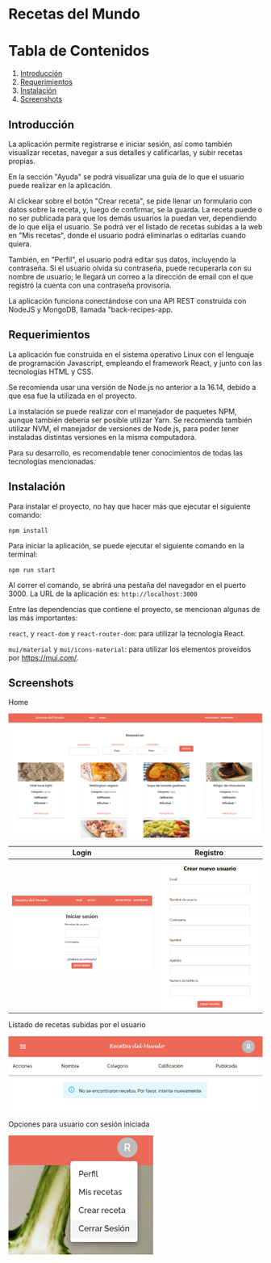 # Recetas del Mundo

# Tabla de Contenidos
1. [Introducción](#Introducción)
2. [Requerimientos](#Requerimientos)
3. [Instalación](#Instalación)
3. [Screenshots](#Screenshots)

## Introducción

La aplicación permite registrarse e iniciar sesión, así como también visualizar recetas, navegar a sus detalles y 
calificarlas, y subir recetas propias.

En la sección "Ayuda" se podrá visualizar una guía de lo que el usuario puede realizar en la aplicación.

Al clickear sobre el botón "Crear receta", se pide llenar un formulario con datos sobre la receta, y, luego de 
confirmar, se la guarda. La receta puede o no ser publicada para que los demás usuarios la puedan ver, dependiendo 
de lo que elija el usuario. Se podrá ver el listado de recetas subidas a la web en "Mis recetas", donde el usuario podrá 
eliminarlas o editarlas cuando quiera.

También, en "Perfil", el usuario podrá editar sus datos, incluyendo la contraseña.
Si el usuario olvida su contraseña, puede recuperarla con su nombre de usuario; le llegará un correo a la dirección de 
email con el que registró la cuenta con una contraseña provisoria.

La aplicación funciona conectándose con una API REST construida con NodeJS y MongoDB, llamada "back-recipes-app.

## Requerimientos
La aplicación fue construida en el sistema operativo Linux con el lenguaje de programación Javascript, empleando el
framework React, y junto con las tecnologías HTML y CSS.

Se recomienda usar una versión de Node.js no anterior a la 16.14, debido a que esa fue la utilizada en el proyecto.

La instalación se puede realizar con el manejador de paquetes NPM, aunque también debería ser posible utilizar Yarn.
Se recomienda también utilizar NVM, el manejador de versiones de Node.js, para poder tener instaladas distintas
versiones en la misma computadora.

Para su desarrollo, es recomendable tener conocimientos de todas las tecnologías mencionadas.

## Instalación


Para instalar el proyecto, no hay que hacer más que ejecutar el siguiente comando:

```
npm install
```

Para iniciar la aplicación, se puede ejecutar el siguiente comando en la terminal:

```
npm run start
```

Al correr el comando, se abrirá una pestaña del navegador en el puerto 3000. La URL de la aplicación es: 
`http://localhost:3000`

Entre las dependencias que contiene el proyecto, se mencionan algunas de las más importantes:

`react`, y `react-dom` y `react-router-dom`: para utilizar la tecnología React.

`mui/material` y `mui/icons-material`: para utilizar los elementos proveídos por https://mui.com/.

## Screenshots

Home

![image00](src/static/home.PNG)

Login                      |  Registro
:-------------------------:|:-------------------------:
![image01](src/static/login.PNG)  |  ![image02](src/static/register.PNG)

Listado de recetas subidas por el usuario

![image03](src/static/myRecipes.PNG)

Opciones para usuario con sesión iniciada

![image04](src/static/sections.PNG)

